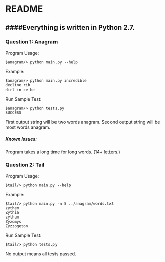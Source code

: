 # README
####Everything is written in Python 2.7.
------------------

### Question 1: Anagram
Program Usage:

```
$anagram/> python main.py --help
```

Example:

```
$anagram/> python main.py incredible
decline rib
dirl in ce be
```

Run Sample Test:

```
$anagram/> python tests.py
SUCCESS
```

First output string will be two words anagram.
Second output string will be most words anagram.

##### Known Issues:
Program takes a long time for long words. (14+ letters.)

### Question 2: Tail
Program Usage:

```
$tail/> python main.py --help
```

Example:

```
$tail/> python main.py -n 5 ../anagram/words.txt
zythem
Zythia
zythum
Zyzomys
Zyzzogeton
```

Run Sample Test:

```
$tail/> python tests.py
```
No output means all tests passed.